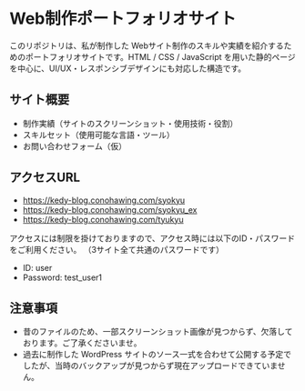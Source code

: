# Web制作ポートフォリオサイト

このリポジトリは、私が制作した Webサイト制作のスキルや実績を紹介するためのポートフォリオサイトです。HTML / CSS / JavaScript を用いた静的ページを中心に、UI/UX・レスポンシブデザインにも対応した構造です。

## サイト概要

- 制作実績（サイトのスクリーンショット・使用技術・役割）
- スキルセット（使用可能な言語・ツール）
- お問い合わせフォーム（仮）

## アクセスURL

- https://kedy-blog.conohawing.com/syokyu
- https://kedy-blog.conohawing.com/syokyu_ex
- https://kedy-blog.conohawing.com/tyukyu

アクセスには制限を掛けておりますので、アクセス時には以下のID・パスワードをご利用ください。
（3サイト全て共通のパスワードです）

- ID: user
- Password: test_user1

## 注意事項

- 昔のファイルのため、一部スクリーンショット画像が見つからず、欠落しております。ご了承くださいませ。
- 過去に制作した WordPress サイトのソース一式を合わせて公開する予定でしたが、当時のバックアップが見つからず現在アップロードできていません。
